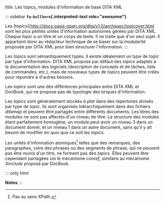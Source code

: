 title: Les topics, modules d\'information de base DITA XML

::: sidebar
**`fa-bullhorn`{.interpreted-text role="awesome"}**

Les
\[topics\](<http://docs.oasis-open.org/dita/v1.0/archspec/topicover.html>
sont les plus petites unités d\'information autonomes gérées par DITA
XML. Chaque *topic* a un titre et un corps de texte. Il ne traite que
d\'un seul sujet. Il appartient donc au rédacteur technique de se baser
sur la modularité proposée par DITA XML pour bien structurer
l\'information.
:::

Les *topics* sont sémantiquement typés. Il existe idéalement un type de
*topic* par type d\'information. DITA XML propose par défaut des
*topics* adaptés à la documentation des logiciels (description de
concepts et de tâches, liste de commandes, etc.), mais de nouveaux types
de *topics* peuvent être créés pour répondre à d\'autres besoins.

Les *topics* sont une des différences principales entre DITA XML et
DocBook, qui ne propose pas de typologie des briques d\'information.

Les *topics* sont généralement stockés *à plat* dans des répertoires
divisés par type de *topic*. Ils sont organisés hiérarchiquement dans
des fichiers *ditamap* et peuvent être partagés entre différents
documents. Les titres des modules ne sont pas affectés d\'un niveau de
titre. La structure des modules étant parfaitement homogène, un module
peut avoir un niveau 3 dans un document donné, et un niveau 1 dans un
autre document, sans qu\'il y ait besoin de modifier en quoi que ce soit
les *topics*.

Les unités d\'information atomiques[^1] telles que des remarques, des
paragraphes, voire des phrases ou des segments de phrase, qui ne peuvent
pas être munis d\'un titre, ne forment pas des *topics*. Elles peuvent
être cependant partagées *via* le mécanisme *conref*, similaire au
mécanisme *Xinclude* proposé par DocBook.

::: only
html

**Notes**
:::

[^1]: Pas au sens XPath.
